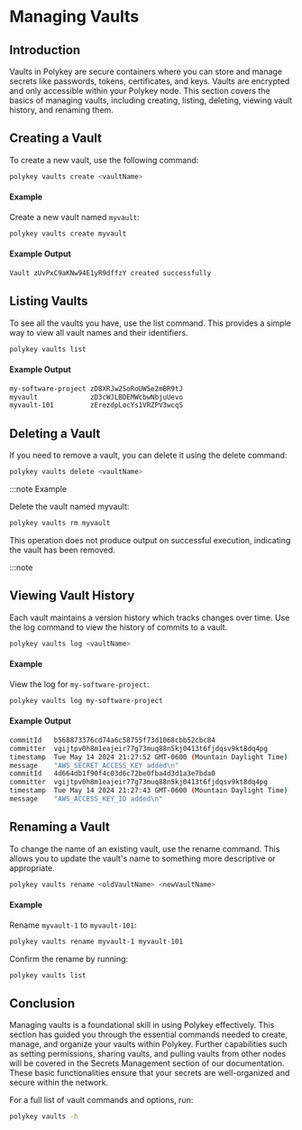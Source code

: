 # Managing Vaults

## Introduction

Vaults in Polykey are secure containers where you can store and manage secrets
like passwords, tokens, certificates, and keys. Vaults are encrypted and only
accessible within your Polykey node. This section covers the basics of managing
vaults, including creating, listing, deleting, viewing vault history, and
renaming them.

## Creating a Vault

To create a new vault, use the following command:

```bash
polykey vaults create <vaultName>
```

#### Example

Create a new vault named `myvault`:

```bash
polykey vaults create myvault
```

#### Example Output

```bash
Vault zUvPxC9aKNw94E1yR9dffzY created successfully
```

## Listing Vaults

To see all the vaults you have, use the list command. This provides a simple way
to view all vault names and their identifiers.

```bash
polykey vaults list
```

#### Example Output

```bash
my-software-project	zD8XRJw2SoRoUW5e2mBR9tJ
myvault            	zD3cWJLBDEMWcbwNbjuUevo
myvault-101        	zErezdpLocYs1VRZPV3wcqS
```

## Deleting a Vault

If you need to remove a vault, you can delete it using the delete command:

```bash
polykey vaults delete <vaultName>
```

:::note Example

Delete the vault named myvault:

```bash
polykey vaults rm myvault
```

This operation does not produce output on successful execution, indicating the
vault has been removed.

:::note

## Viewing Vault History

Each vault maintains a version history which tracks changes over time. Use the
log command to view the history of commits to a vault.

```bash
polykey vaults log <vaultName>
```

#### Example

View the log for `my-software-project`:

```bash
polykey vaults log my-software-project
```

#### Example Output

```bash
commitId   b568873376cd74a6c58755f73d1068cbb52cbc84
committer  vgijtpv0h8m1eajeir77g73muq88n5kj0413t6fjdqsv9kt8dq4pg
timestamp  Tue May 14 2024 21:27:52 GMT-0600 (Mountain Daylight Time)
message    "AWS_SECRET_ACCESS_KEY added\n"
commitId   4d664db1f90f4c03d6c72be0fba4d3d1a3e7bda0
committer  vgijtpv0h8m1eajeir77g73muq88n5kj0413t6fjdqsv9kt8dq4pg
timestamp  Tue May 14 2024 21:27:43 GMT-0600 (Mountain Daylight Time)
message    "AWS_ACCESS_KEY_ID added\n"
```

## Renaming a Vault

To change the name of an existing vault, use the rename command. This allows you
to update the vault's name to something more descriptive or appropriate.

```bash
polykey vaults rename <oldVaultName> <newVaultName>
```

#### Example

Rename `myvault-1` to `myvault-101`:

```bash
polykey vaults rename myvault-1 myvault-101
```

Confirm the rename by running:

```bash
polykey vaults list
```

## Conclusion

Managing vaults is a foundational skill in using Polykey effectively. This
section has guided you through the essential commands needed to create, manage,
and organize your vaults within Polykey. Further capabilities such as setting
permissions, sharing vaults, and pulling vaults from other nodes will be covered
in the Secrets Management section of our documentation. These basic
functionalities ensure that your secrets are well-organized and secure within
the network.

For a full list of vault commands and options, run:

```bash
polykey vaults -h
```
